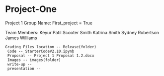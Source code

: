 # Project-One
Project 1 
Group Name: 
First_project = True


Team Members: 
Keyur Patil
Scooter Smith
Katrina Smith
Sydney Robertson
James Williams


    Grading Files location -- Release(folder)
     Code -- StarterCodeV2.10.ipynb
     Proposal -- Project 1 Proposal 1.2.docx
     Images -- images(folder)
     write-up --
     presentation --

